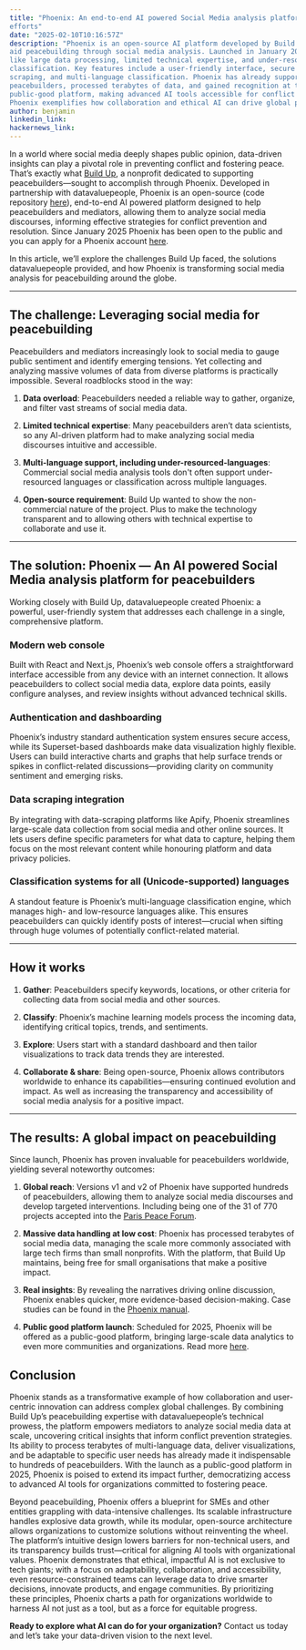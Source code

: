 ```yaml
---
title: "Phoenix: An end-to-end AI powered Social Media analysis platform powering peacebuilding
efforts"
date: "2025-02-10T10:16:57Z"
description: "Phoenix is an open-source AI platform developed by Build Up and datavaluepeople to
aid peacebuilding through social media analysis. Launched in January 2025, it addresses challenges
like large data processing, limited technical expertise, and under-resourced-language
classification. Key features include a user-friendly interface, secure authentication, data
scraping, and multi-language classification. Phoenix has already supported hundreds of
peacebuilders, processed terabytes of data, and gained recognition at the Paris Peace AI Forum. A
public-good platform, making advanced AI tools accessible for conflict analysis of digital spaces;
Phoenix exemplifies how collaboration and ethical AI can drive global peacebuilding efforts."
author: benjamin
linkedin_link:
hackernews_link:
---
```

In a world where social media deeply shapes public opinion, data-driven insights can play a pivotal
role in preventing conflict and fostering peace. That’s exactly what [Build
Up](https://howtobuildup.org/phoenix/), a nonprofit dedicated to supporting peacebuilders—sought to
accomplish through Phoenix. Developed in partnership with datavaluepeople, Phoenix is an
open-source (code repository [here](https://gitlab.com/howtobuildup/phoenix)), end-to-end AI
powered platform designed to help peacebuilders and mediators, allowing them to analyze social
media discourses, informing effective strategies for conflict prevention and resolution. Since
January 2025 Phoenix has been open to the public and you can apply for a Phoenix account
[here](https://howtobuildup.org/phoenix/).

In this article, we’ll explore the challenges Build Up faced, the solutions datavaluepeople
provided, and how Phoenix is transforming social media analysis for peacebuilding around the globe.

***

## **The challenge: Leveraging social media for peacebuilding**

Peacebuilders and mediators increasingly look to social media to gauge public sentiment and
identify emerging tensions. Yet collecting and analyzing massive volumes of data from diverse
platforms is practically impossible. Several roadblocks stood in the way:

1. **Data overload**: Peacebuilders needed a reliable way to gather, organize, and filter vast
   streams of social media data.

2. **Limited technical expertise**: Many peacebuilders aren’t data scientists, so any AI-driven
   platform had to make analyzing social media discourses intuitive and accessible.

3. **Multi-language support, including under-resourced-languages**: Commercial social media
   analysis tools don't often support under-resourced languages or classification across multiple
   languages.

4. **Open-source requirement**: Build Up wanted to show the non-commercial nature of the project.
   Plus to make the technology transparent and to allowing others with technical expertise to
   collaborate and use it.

***

## **The solution: Phoenix — An AI powered Social Media analysis platform for peacebuilders**

Working closely with Build Up, datavaluepeople created Phoenix: a powerful, user-friendly system
that addresses each challenge in a single, comprehensive platform.

### **Modern web console**

Built with React and Next.js, Phoenix’s web console offers a straightforward interface accessible
from any device with an internet connection. It allows peacebuilders to collect social media data,
explore data points, easily configure analyses, and review insights without advanced technical
skills.

### **Authentication and dashboarding**

Phoenix’s industry standard authentication system ensures secure access, while its Superset-based
dashboards make data visualization highly flexible. Users can build interactive charts and graphs
that help surface trends or spikes in conflict-related discussions—providing clarity on community
sentiment and emerging risks.

### **Data scraping integration**

By integrating with data-scraping platforms like Apify, Phoenix streamlines large-scale data
collection from social media and other online sources. It lets users define specific parameters for
what data to capture, helping them focus on the most relevant content while honouring platform and
data privacy policies.

### **Classification systems for all (Unicode-supported) languages**

A standout feature is Phoenix’s multi-language classification engine, which manages high- and
low-resource languages alike. This ensures peacebuilders can quickly identify posts of
interest—crucial when sifting through huge volumes of potentially conflict-related material.

***

## **How it works**

1. **Gather**: Peacebuilders specify keywords, locations, or other criteria for collecting data
   from social media and other sources.

2. **Classify**: Phoenix’s machine learning models process the incoming data, identifying critical
   topics, trends, and sentiments.

3. **Explore**: Users start with a standard dashboard and then tailor visualizations to track
   data trends they are interested.

4. **Collaborate & share**: Being open-source, Phoenix allows contributors worldwide to enhance its
   capabilities—ensuring continued evolution and impact. As well as increasing the transparency and
   accessibility of social media analysis for a positive impact.

***

## **The results: A global impact on peacebuilding**

Since launch, Phoenix has proven invaluable for peacebuilders worldwide, yielding several
noteworthy outcomes:

1. **Global reach**: Versions v1 and v2 of Phoenix have supported hundreds of peacebuilders,
   allowing them to analyze social media discourses and develop targeted interventions. Including
   being one of the 31 of 770 projects accepted into the [Paris Peace
   Forum](https://www.elysee.fr/en/sommet-pour-l-action-sur-l-ia/2024/10/24/call-for-projects-from-the-paris-peace-forum-a-growing-interest-in-addressing-global-challenges-through-ai).

2. **Massive data handling at low cost**: Phoenix has processed terabytes of social media data,
   managing the scale more commonly associated with large tech firms than small nonprofits. With
   the platform, that Build Up maintains, being free for small organisations that make a positive
   impact.

3. **Real insights**: By revealing the narratives driving online discussion, Phoenix enables
   quicker, more evidence-based decision-making. Case studies can be found in the [Phoenix
   manual](https://www.notion.so/howtobuildup/Case-studies-cd8ace41995a479a820c3f722532440c).

4. **Public good platform launch**: Scheduled for 2025, Phoenix will be offered as a public-good
   platform, bringing large-scale data analytics to even more communities and organizations. Read
   more [here](https://howtobuildup.org/phoenix/).

## **Conclusion**

Phoenix stands as a transformative example of how collaboration and user-centric innovation can
address complex global challenges. By combining Build Up’s peacebuilding expertise with
datavaluepeople’s technical prowess, the platform empowers mediators to analyze social media data
at scale, uncovering critical insights that inform conflict prevention strategies. Its ability to
process terabytes of multi-language data, deliver visualizations, and be adaptable to specific user
needs has already made it indispensable to hundreds of peacebuilders. With the launch as a
public-good platform in 2025, Phoenix is poised to extend its impact further, democratizing access
to advanced AI tools for organizations committed to fostering peace.

Beyond peacebuilding, Phoenix offers a blueprint for SMEs and other entities grappling with
data-intensive challenges. Its scalable infrastructure handles explosive data growth, while its
modular, open-source architecture allows organizations to customize solutions without reinventing
the wheel. The platform’s intuitive design lowers barriers for non-technical users, and its
transparency builds trust—critical for aligning AI tools with organizational values. Phoenix
demonstrates that ethical, impactful AI is not exclusive to tech giants; with a focus on
adaptability, collaboration, and accessibility, even resource-constrained teams can leverage data
to drive smarter decisions, innovate products, and engage communities. By prioritizing these
principles, Phoenix charts a path for organizations worldwide to harness AI not just as a tool, but
as a force for equitable progress.

**Ready to explore what AI can do for your organization?** Contact us today and let’s take your
data-driven vision to the next level.
